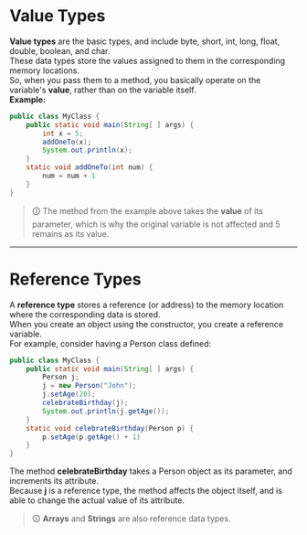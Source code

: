 # Value Types
**Value types** are the basic types, and include byte, short, int, long, float, double, boolean, and char.  
These data types store the values assigned to them in the corresponding memory locations.  
So, when you pass them to a method, you basically operate on the variable's **value**, rather than on the variable itself.  
**Example:**

```java
public class MyClass {
	public static void main(String[ ] args) {
		int x = 5;
		addOneTo(x);
		System.out.println(x);
	}
	static void addOneTo(int num) {
		num = num + 1
	}
}
```

>🛈 The method from the example above takes the **value** of its parameter, which is why the original variable is not affected and 5 remains as its value.

---

# Reference Types
A **reference type** stores a reference (or address) to the memory location where the corresponding data is stored.  
When you create an object using the constructor, you create a reference variable.  
For example, consider having a Person class defined:

```java
public class MyClass {
	public static void main(String[ ] args) {
		Person j;
		j = new Person("John");
		j.setAge(20);
		celebrateBirthday(j);
		System.out.println(j.getAge());
	}
	static void celebrateBirthday(Person p) {
		p.setAge(p.getAge() + 1)
	}
}
```

The method **celebrateBirthday** takes a Person object as its parameter, and increments its attribute.  
Because **j** is a reference type, the method affects the object itself, and is able to change the actual value of its attribute.

>🛈 **Arrays** and **Strings** are also reference data types.